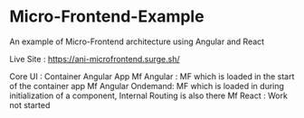 # Micro-Frontend-Example

An example of Micro-Frontend architecture using Angular and React

Live Site : https://ani-microfrontend.surge.sh/

Core UI : Container Angular App
Mf Angular : MF which is loaded in the start of the container app
Mf Angular Ondemand: MF which is loaded in during initialization of a component, Internal Routing is also there
Mf React : Work not started

